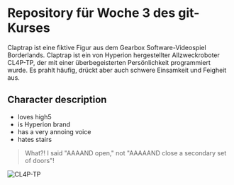 # Repository für Woche 3 des git-Kurses

Claptrap ist eine fiktive Figur aus dem Gearbox Software-Videospiel
Borderlands. Claptrap ist ein von Hyperion hergestellter Allzweckroboter
CL4P-TP, der mit einer überbegeisterten Persönlichkeit programmiert wurde.
Es prahlt häufig, drückt aber auch schwere Einsamkeit und Feigheit aus.

## Character description

* loves high5
* is Hyperion brand
* has a very annoing voice
* hates stairs

> What?! I said "AAAAND open," not "AAAAAND close a secondary set of doors"!

![CL4P-TP](https://vignette.wikia.nocookie.net/borderlands/images/c/cd/BL1_Claptrap.jpeg/revision/latest?cb=20190916171641)

